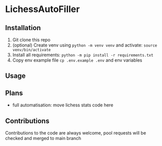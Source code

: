 # LichessAutoFiller

## Installation
1. Git clone this repo
2. (optional) Create venv using ```python -m venv venv``` and activate: ```source venv/bin/activate```
3. Install all requirements: ```python -m pip install -r requirements.txt```
4. Copy env example file ```cp .env.example .env``` and env variables

## Usage


## Plans
+ full automatisation: move lichess stats code here

## Contributions
Contributions to the code are always welcome,
pool requests will be checked and merged to main branch
